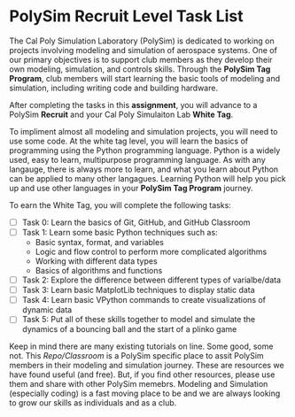 # PolySim Recruit Level Task List
The Cal Poly Simulation Laboratory (PolySim) is dedicated to working on projects involving modeling and simulation of aerospace systems.  One of our primary objectives is to support club members as they develop their own modeling, simulation, and controls skills.  Through the **PolySim Tag Program**, club members will start learning the basic tools of modeling and simulation, including writing code and building hardware.

After completing the tasks in this **assignment**, you will advance to a PolySim **Recruit** and your Cal Poly Simulaiton Lab **White Tag**.

To impliment almost all modeling and simulation projects, you will need to use some code.  At the white tag level, you will learn the basics of programming using the Python programming language.  Python is a widely used, easy to learn, multipurpose programming language.  As with any langauge, there is always more to learn, and what you learn about Python can be applied to many other langagues.  Learning Python will help you pick up and use other languages in your **PolySim Tag Program** journey.

To earn the White Tag, you will complete the following tasks:
- [ ] Task 0: Learn the basics of Git, GitHub, and GitHub Classroom
- [ ] Task 1: Learn some basic Python techniques such as:
  - Basic syntax, format, and variables
  - Logic and flow control to perform more complicated algorithms
  - Working with different data types
  - Basics of algorithms and functions
- [ ] Task 2: Explore the difference between different types of varialbe/data
- [ ] Task 3: Learn basic MatplotLib techniques to display static data
- [ ] Task 4: Learn basic VPython commands to create visualizations of dynamic data
- [ ] Task 5: Put all of these skills together to model and simulate the dynamics of a bouncing ball and the start of a plinko game

Keep in mind there are many existing tutorials on line.  Some good, some not.  This *Repo/Classroom* is a PolySim specific place to assit PolySim members in their modeling and simulation journey.  These are resources we have found useful (and free).  But, if you find other resources, please use them and share with other PolySim memebrs.  Modeling and Simulation (especially coding) is a fast moving place to be and we are always looking to grow our skills as individuals and as a club.


